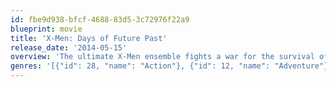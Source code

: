 ```yaml
---
id: fbe9d938-bfcf-4688-83d5-3c72976f22a9
blueprint: movie
title: 'X-Men: Days of Future Past'
release_date: '2014-05-15'
overview: 'The ultimate X-Men ensemble fights a war for the survival of the species across two time periods as they join forces with their younger selves in an epic battle that must change the past – to save our future.'
genres: '[{"id": 28, "name": "Action"}, {"id": 12, "name": "Adventure"}, {"id": 14, "name": "Fantasy"}, {"id": 878, "name": "Science Fiction"}]'
---
```

